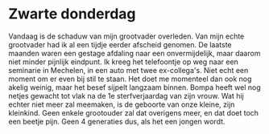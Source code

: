 # Zwarte donderdag

Vandaag is de schaduw van mijn grootvader overleden. Van mijn echte grootvader had ik al een tijdje eerder afscheid genomen. De laatste maanden waren een gestage afdaling naar een onvermijdelijk, maar daarom niet minder pijnlijk eindpunt.
Ik kreeg het telefoontje op weg naar een seminarie in Mechelen, in een auto met twee ex-collega's. Niet echt een moment om er even bij stil te staan. Het doet me momenteel dan ook nog akelig weinig, maar het besef sijpelt langzaam binnen.
Bompa heeft wel nog netjes gewacht tot vlak na de 1e sterfverjaardag van zijn vrouw. Wat hij echter niet meer zal meemaken, is de geboorte van onze kleine, zijn kleinkind. Geen enkele grootouder zal dat overigens meer, en dat doet toch een beetje pijn. Geen 4 generaties dus, als het een jongen wordt.
